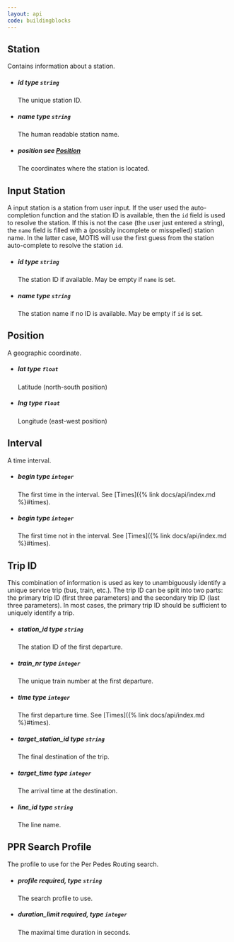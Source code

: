 ```yaml
---
layout: api
code: buildingblocks
---
```


## Station

Contains information about a station.

  - ##### <span class="param">id</span> type `string`
    The unique station ID.
  - ##### <span class="param">name</span> type `string`
    The human readable station name.
  - ##### <span class="param">position</span> see [Position](#position)
    The coordinates where the station is located.

## Input Station

A input station is a station from user input. If the user used the auto-completion function and the station ID is available, then the `id` field is used to resolve the station. If this is not the case (the user just entered a string), the `name` field is filled with a (possibly incomplete or misspelled) station name. In the latter case, MOTIS will use the first guess from the station auto-complete to resolve the station `id`.

  - ##### <span class="param">id</span> type `string`
    The station ID if available. May be empty if `name` is set.
  - ##### <span class="param">name</span> type `string`
    The station name if no ID is available. May be empty if `id` is set.


## Position

A geographic coordinate.

  - ##### <span class="param">lat</span> type `float`
    Latitude (north-south position)
  - ##### <span class="param">lng</span> type `float`
    Longitude (east-west position)


## Interval

A time interval.

  - ##### <span class="param">begin</span> type `integer`
    The first time in the interval. See [Times]({% link docs/api/index.md %}#times).
  - ##### <span class="param">begin</span> type `integer`
    The first time not in the interval. See [Times]({% link docs/api/index.md %}#times).


## Trip ID

This combination of information is used as key to unambiguously identify a unique service trip (bus, train, etc.). The trip ID can be split into two parts: the primary trip ID (first three parameters) and the secondary trip ID (last three parameters). In most cases, the primary trip ID should be sufficient to uniquely identify a trip.

   - ##### <span class="param">station_id</span> type `string`
     The station ID of the first departure.
   - ##### <span class="param">train_nr</span> type `integer`
     The unique train number at the first departure.
   - ##### <span class="param">time</span> type `integer`
     The first departure time. See [Times]({% link docs/api/index.md %}#times).
   - ##### <span class="param">target_station_id</span> type `string`
     The final destination of the trip.
   - ##### <span class="param">target_time</span> type `integer`
     The arrival time at the destination.
   - ##### <span class="param">line_id</span> type `string`
     The line name.

## PPR Search Profile

The profile to use for the Per Pedes Routing search.

  - ##### <span class="param">profile</span> required, type `string`
    The search profile to use.
  - ##### <span class="param">duration_limit</span> required, type `integer`
    The maximal time duration in seconds.

